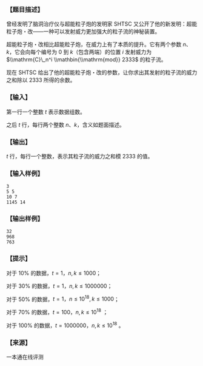 ### 【题目描述】

曾经发明了脑洞治疗仪与超能粒子炮的发明家 SHTSC 又公开了他的新发明：超能粒子炮・改——一种可以发射威力更加强大的粒子流的神秘装置。

超能粒子炮・改相比超能粒子炮，在威力上有了本质的提升。它有两个参数 $n$、$k$，它会向每个编号为 $0$ 到 $k$（包含两端）的位置 $i$ 发射威力为$\\mathrm{C}\_n^i \\mathbin{\\mathrm{mod}} 2333$ 的粒子流。

现在 SHTSC 给出了他的超能粒子炮・改的参数，让你求出其发射的粒子流的威力之和除以 $2333$ 所得的余数。

### 【输入】

第一行一个整数 $t$ 表示数据组数。

之后 $t$ 行，每行两个整数 $n$、$k$，含义如题面描述。

### 【输出】

$t$ 行，每行一个整数，表示其粒子流的威力之和模 $2333$ 的值。

### 【输入样例】

```
3
5 5
10 7
1145 14
```

### 【输出样例】

```
32
968
763
```

### 【提示】

对于 10% 的数据，$t = 1，n,k≤1000$；

对于 30% 的数据，$t = 1，n,k≤1000000$；

对于 50% 的数据，$t = 1，n≤10^{18} ,k≤1000$；

对于 70% 的数据，$t = 100，n,k≤10^{18}$ ；

对于 100% 的数据，$t = 1000000，n,k≤10^{18}$ 。


 ### 【来源】

 一本通在线评测 